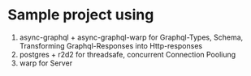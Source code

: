 # Sample project using

1. async-graphql + async-graphql-warp for Graphql-Types, Schema, Transforming Graphql-Responses into Http-responses
2. postgres + r2d2 for threadsafe, concurrent Connection Pooliung
3. warp for Server